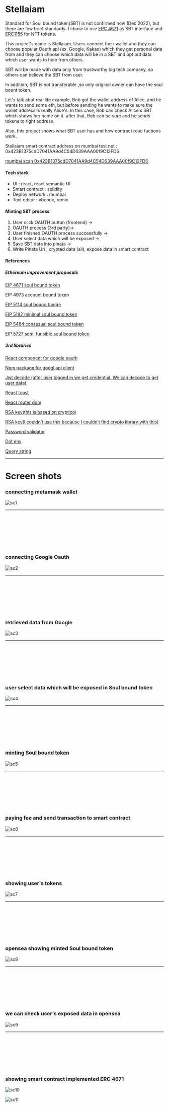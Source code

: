 # Stellaiam 

Standard for Soul bound token(SBT) is not confirmed now (Dec 2022), but there are few brief standards. 
I chose to use [ERC 4671](https://eips.ethereum.org/EIPS/eip-4671) as SBT interface and [ERC1155](https://eips.ethereum.org/EIPS/eip-1155) for NFT tokens.

This project's name is Stellaiam. Users connect their wallet and they can choose popular Oauth api (ex. Google, Kakao) which they get personal data from and they can choose which data will be in a SBT and opt out data which user wants to hide from others.

SBT will be made with data only from trustworthy big tech company, so others can believe the SBT from user. 

In addition, SBT is not transferable ,so only original owner can have the soul bount token.


Let's talk abut real life example, Bob got the wallet address of Alice, and he wants to send some eth, but before sending he wants to make sure the wallet address is really Alice's. In this case, Bob can check Alice's SBT which shows her name on it. after that, Bob can be sure and he sends tokens to right address. 

Also, this project shows what SBT user has and how contract read fuctions work.

Stellaiam smart contract address on mumbai test net : 0x423B1375cdD7041AA9d4C54D039AAA00f9C12FD5

[mumbai scan 0x423B1375cdD7041AA9d4C54D039AAA00f9C12FD5](https://mumbai.polygonscan.com/address/0x423b1375cdd7041aa9d4c54d039aaa00f9c12fd5)

#### Tech stack
- UI : react, react semantic UI
- Smart contract : solidity
- Deploy network : mumbai
- Text editor : vbcode, remix

#### Minting SBT process
1. User click OAUTH button (frontend) -> 
2. OAUTH process (3rd party)-> 
3. User finished OAUTH process successfully -> 
4. User select data which will be exposed ->
5. Save SBT data into pinata ->
6. Write Pinata Uri , crypted data (all), expose data in smart contract 

#### References 

##### Ethereum improvement proposals

[EIP 4671 soul bound token](https://eips.ethereum.org/EIPS/eip-4671)

EIP 4973 account bound token 

[EIP 5114 soul bound badge](https://eips.ethereum.org/EIPS/eip-5114)

[EIP 5192 minimal soul bound token](https://eips.ethereum.org/EIPS/eip-5192)

[EIP 5484 consesual soul bound token](https://eips.ethereum.org/EIPS/eip-5484)

[EIP 5727 semi funsible soul bound token](https://eips.ethereum.org/EIPS/eip-5727)

##### 3rd libraries

[React component for google oauth](https://www.npmjs.com/package/react-google-login)

[Npm package for googl api client](https://www.npmjs.com/package/gapi-script)

[Jwt decode (after user logged in we get credential. We can decode to get user data)](https://www.npmjs.com/package/jwt-decode)

[React toast](https://react-hot-toast.com/docs)

[React router dom](https://www.npmjs.com/package/react-router-dom)

[RSA key(this is based on cryptico)](https://www.npmjs.com/package/@daotl/cryptico)

[RSA key(I couldn’t use this because I couldn’t find crypto library with this)](https://www.npmjs.com/package/cryptico)

[Password validator](https://www.npmjs.com/package/password-validator)

[Dot env](https://www.npmjs.com/package/dotenv)

[Query string](https://www.npmjs.com/package/query-string)



***
# Screen shots
### connecting metamask wallet
![sc1](http://jacob-yo.net/wp-content/uploads/2023/01/sc1.png)

---
<br/><br/>
<br/><br/>
<br/><br/>

### connecting Google Oauth
![sc2](http://jacob-yo.net/wp-content/uploads/2023/01/sc2.png)

---
<br/><br/>
<br/><br/>
<br/><br/>

### retrieved data from Google
![sc3](http://jacob-yo.net/wp-content/uploads/2023/01/sc3.png)

---
<br/><br/>
<br/><br/>
<br/><br/>

### user select data which will be exposed in Soul bound token
![sc4](http://jacob-yo.net/wp-content/uploads/2023/01/sc4.png)

---
<br/><br/>
<br/><br/>
<br/><br/>

### minting Soul bound token
![sc5](http://jacob-yo.net/wp-content/uploads/2023/01/sc5.png)

---
<br/><br/>
<br/><br/>
<br/><br/>

### paying fee and send transaction to smart contract
![sc6](http://jacob-yo.net/wp-content/uploads/2023/01/sc6.png)

---
<br/><br/>
<br/><br/>
<br/><br/>

### showing user's tokens
![sc7](http://jacob-yo.net/wp-content/uploads/2023/01/sc7.png)

---
<br/><br/>
<br/><br/>
<br/><br/>

### opensea showing minted Soul bound token
![sc8](http://jacob-yo.net/wp-content/uploads/2023/01/sc8.png)

---
<br/><br/>
<br/><br/>
<br/><br/>

### we can check user's exposed data in opensea
![sc9](http://jacob-yo.net/wp-content/uploads/2023/01/sc9.png)

---
<br/><br/>
<br/><br/>
<br/><br/>

### showing smart contract implemented ERC 4671 
![sc10](http://jacob-yo.net/wp-content/uploads/2023/01/sc10.png)

![sc11](http://jacob-yo.net/wp-content/uploads/2023/01/sc11.png)


